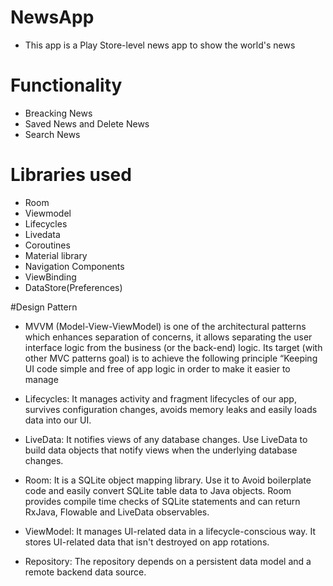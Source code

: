 # NewsApp

* This app is a Play Store-level news app to show the world's news

# Functionality

* Breacking News 
* Saved News and Delete News
* Search News

# Libraries used

* Room
* Viewmodel
* Lifecycles
* Livedata
* Coroutines
* Material library
* Navigation Components
* ViewBinding
* DataStore(Preferences)

#Design Pattern

* MVVM (Model-View-ViewModel) is one of the architectural patterns which enhances separation of concerns, it allows separating the user interface logic from the business (or the back-end) logic. Its target (with other MVC patterns goal) is to achieve the following principle “Keeping UI code simple and free of app logic in order to make it easier to manage

* Lifecycles: It manages activity and fragment lifecycles of our app, survives configuration changes, avoids memory leaks and easily loads data into our UI.

* LiveData: It notifies views of any database changes. Use LiveData to build data objects that notify views when the underlying database changes.

* Room: It is a SQLite object mapping library. Use it to Avoid boilerplate code and easily convert SQLite table data to Java objects. Room provides compile time checks of SQLite statements and can return RxJava, Flowable and LiveData observables.

* ViewModel: It manages UI-related data in a lifecycle-conscious way. It stores UI-related data that isn't destroyed on app rotations.

* Repository: The repository depends on a persistent data model and a remote backend data source.
